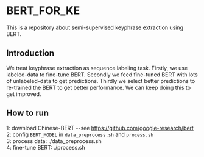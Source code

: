 # BERT_FOR_KE
This is a repository about semi-supervised keyphrase extraction using BERT.

## Introduction
We treat keyphrase extraction as sequence labeling task. Firstly, we use labeled-data to fine-tune BERT. Secondly we feed fine-tuned BERT with lots of unlabeled-data to get predictions. Thirdly we select better predictions to re-trained the BERT to get better performance. We can keep doing this to get improved.

## How to run
1: download Chinese-BERT --see https://github.com/google-research/bert <br>
2: config `BERT_MODEL` in `data_preprocess.sh` and `process.sh` <br>
3: process data: ./data_preprocess.sh <br>
4: fine-tune BERT: ./process.sh <br>
